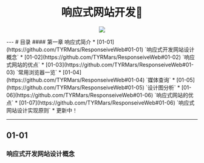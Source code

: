 <h1 align="center">响应式网站开发📱</h1>
<p align="center"><img src="https://timgsa.baidu.com/timg?image&quality=80&size=b9999_10000&sec=1496594903275&di=4e3edd5421a71e1369a30d5bc7f5cb2e&imgtype=0&src=http%3A%2F%2Fpmo804649.pic19.websiteonline.cn%2Fupload%2F1afw.jpg" /></p>
---
# 目录
#### 第一章 响应式简介
* [01-01](https://github.com/TYRMars/ResponseiveWeb#01-01) `响应式开发网站设计概念`
* [01-02](https://github.com/TYRMars/ResponseiveWeb#01-02) `响应式网站的优点`
* [01-03](https://github.com/TYRMars/ResponseiveWeb#01-03) `常用浏览器一览`
* [01-04](https://github.com/TYRMars/ResponseiveWeb#01-04) `媒体查询`
* [01-05](https://github.com/TYRMars/ResponseiveWeb#01-05) `设计图分析`
* [01-06](https://github.com/TYRMars/ResponseiveWeb#01-06) `响应式网站的优点`
* [01-07](https://github.com/TYRMars/ResponseiveWeb#01-06) `响应式网站设计实现原则`
* 更新中！

---
## 01-01
### 响应式开发网站设计概念
